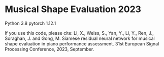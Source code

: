 # Musical Shape Evaluation 2023
Python 3.8
pytorch 1.12.1

If you use this code, please cite:
Li, X., Weiss, S., Yan, Y., Li, Y., Ren, J., Soraghan, J. and Gong, M. Siamese residual neural network for musical shape evaluation in piano performance assessment. 31st European Signal Processing Conference, 2023, September. 
